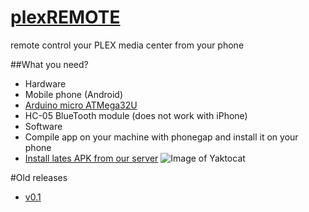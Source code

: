 # [plexREMOTE](http://mambix.github.io/plexREMOTE/)
remote control your PLEX media center from your phone

##What you need?
- Hardware
 - Mobile phone (Android)
 - [Arduino micro ATMega32U](https://www.arduino.cc/en/Main/ArduinoBoardMicro)
 - HC-05 BlueTooth module (does not work with iPhone)
- Software
 - Compile app on your machine with phonegap and install it on your phone
 - [Install lates APK from our server](http://android.red-mamba.com/plexREMOTE-latest.apk)
 ![Image of Yaktocat](http://api.qrserver.com/v1/create-qr-code/?color=000000&amp;bgcolor=FFFFFF&amp;data=http%3A%2F%2Fandroid.red-mamba.com%2FplexREMOTE-latest.apk&amp;qzone=1&amp;margin=0&amp;size=400x400&amp;ecc=L)

#Old releases
 - [v0.1](http://android.red-mamba.com/plexREMOTE-v0.1.apk)
